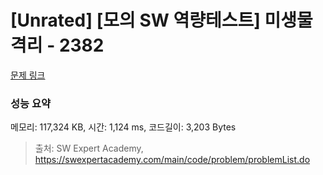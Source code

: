 # [Unrated] [모의 SW 역량테스트] 미생물 격리 - 2382 

[문제 링크](https://swexpertacademy.com/main/code/problem/problemDetail.do?contestProbId=AV597vbqAH0DFAVl) 

### 성능 요약

메모리: 117,324 KB, 시간: 1,124 ms, 코드길이: 3,203 Bytes



> 출처: SW Expert Academy, https://swexpertacademy.com/main/code/problem/problemList.do